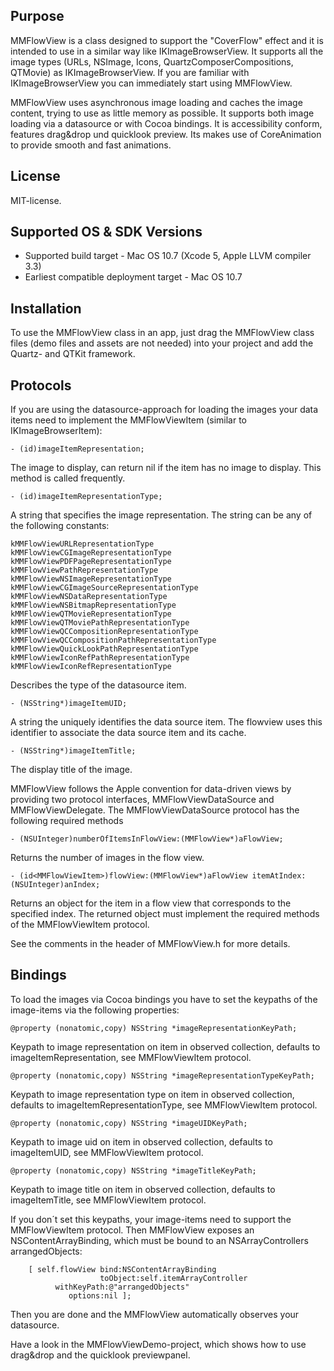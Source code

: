 Purpose
--------------

MMFlowView is a class designed to support the "CoverFlow" effect and it is intended to use in a similar way like IKImageBrowserView. It supports all the image types (URLs, NSImage, Icons, QuartzComposerCompositions, QTMovie) as IKImageBrowserView. If you are familiar with IKImageBrowserView you can immediately start using MMFlowView.

MMFlowView uses asynchronous image loading and caches the image content, trying to use as little memory as possible. It supports both image loading via a datasource or with Cocoa bindings. It is accessibility conform, features drag&drop und quicklook preview. Its makes use of CoreAnimation to provide smooth and fast animations.

License
----------

MIT-license.

Supported OS & SDK Versions
-----------------------------

* Supported build target - Mac OS 10.7 (Xcode 5, Apple LLVM compiler 3.3)
* Earliest compatible deployment target - Mac OS 10.7

Installation
--------------

To use the MMFlowView class in an app, just drag the MMFlowView class files (demo files and assets are not needed) into your project and add the Quartz- and QTKit framework.

Protocols
---------------

If you are using the datasource-approach for loading the images your data items need to implement the MMFlowViewItem (similar to IKImageBrowserItem):

	- (id)imageItemRepresentation;

The image to display, can return nil if the item has no image to display. This method is called frequently.

	- (id)imageItemRepresentationType;

A string that specifies the image representation. The string can be any of the following constants:
 
	kMMFlowViewURLRepresentationType
 	kMMFlowViewCGImageRepresentationType
 	kMMFlowViewPDFPageRepresentationType
 	kMMFlowViewPathRepresentationType
 	kMMFlowViewNSImageRepresentationType
 	kMMFlowViewCGImageSourceRepresentationType
	kMMFlowViewNSDataRepresentationType
	kMMFlowViewNSBitmapRepresentationType
	kMMFlowViewQTMovieRepresentationType
 	kMMFlowViewQTMoviePathRepresentationType
 	kMMFlowViewQCCompositionRepresentationType
	kMMFlowViewQCCompositionPathRepresentationType
	kMMFlowViewQuickLookPathRepresentationType
	kMMFlowViewIconRefPathRepresentationType
	kMMFlowViewIconRefRepresentationType

Describes the type of the datasource item.

	- (NSString*)imageItemUID;

A string the uniquely identifies the data source item. The flowview uses this identifier to associate the data source item and its cache.

	- (NSString*)imageItemTitle;

The display title of the image.


MMFlowView follows the Apple convention for data-driven views by providing two protocol interfaces, MMFlowViewDataSource and MMFlowViewDelegate. The MMFlowViewDataSource protocol has the following required methods

	- (NSUInteger)numberOfItemsInFlowView:(MMFlowView*)aFlowView;

Returns the number of images in the flow view.

	- (id<MMFlowViewItem>)flowView:(MMFlowView*)aFlowView itemAtIndex:(NSUInteger)anIndex;

Returns an object for the item in a flow view that corresponds to the specified index. The returned object must implement the required methods of the MMFlowViewItem protocol.

See the comments in the header of MMFlowView.h for more details.

Bindings
-----------

To load the images via Cocoa bindings you have to set the keypaths of the image-items via the following properties:

	@property (nonatomic,copy) NSString *imageRepresentationKeyPath;

Keypath to image representation on item in observed collection, defaults to imageItemRepresentation, see MMFlowViewItem protocol.

	@property (nonatomic,copy) NSString *imageRepresentationTypeKeyPath;

Keypath to image representation type on item in observed collection, defaults to imageItemRepresentationType, see MMFlowViewItem protocol.

	@property (nonatomic,copy) NSString *imageUIDKeyPath;

Keypath to image uid on item in observed collection, defaults to imageItemUID, see MMFlowViewItem protocol.

	@property (nonatomic,copy) NSString *imageTitleKeyPath;

Keypath to image title on item in observed collection, defaults to imageItemTitle, see MMFlowViewItem protocol.

If you don´t set this keypaths, your image-items need to support the MMFlowViewItem protocol. 
Then MMFlowView exposes an NSContentArrayBinding, which must be bound to an NSArrayControllers arrangedObjects:

		[ self.flowView bind:NSContentArrayBinding
			   			toObject:self.itemArrayController
			  withKeyPath:@"arrangedObjects"
				 options:nil ];

Then you are done and the MMFlowView automatically observes your datasource.

Have a look in the MMFlowViewDemo-project, which shows how to use drag&drop and the quicklook previewpanel.



